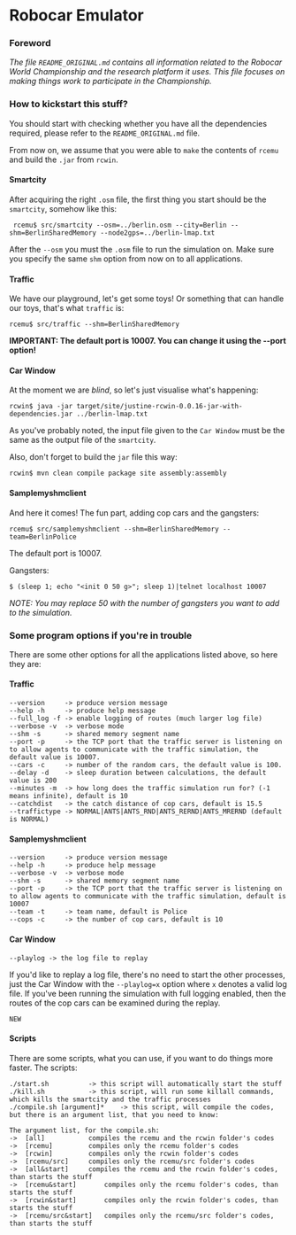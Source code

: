 # Robocar Emulator

### Foreword

*The file `README_ORIGINAL.md` contains all information related to the Robocar World Championship and the research platform it uses. This file focuses on making things work to participate in the Championship.*

### How to kickstart this stuff?

You should start with checking whether you have all the dependencies required, please refer to the `README_ORIGINAL.md` file.

From now on, we assume that you were able to `make` the contents of `rcemu` and build the `.jar` from `rcwin`.

#### Smartcity
After acquiring the right `.osm` file, the first thing you start should be the `smartcity`, somehow like this:

```
 rcemu$ src/smartcity --osm=../berlin.osm --city=Berlin --shm=BerlinSharedMemory --node2gps=../berlin-lmap.txt
```

After the `--osm` you must the `.osm` file to run the simulation on. Make sure you specify the same `shm` option from now on to all applications.

#### Traffic
We have our playground, let's get some toys! Or something that can handle our toys, that's what `traffic` is:

```
rcemu$ src/traffic --shm=BerlinSharedMemory
```

**IMPORTANT: The default port is 10007. You can change it using the --port option!**

#### Car Window
At the moment we are *blind*, so let's just visualise what's happening:

```
rcwin$ java -jar target/site/justine-rcwin-0.0.16-jar-with-dependencies.jar ../berlin-lmap.txt
```

As you've probably noted, the input file given to the `Car Window` must be the same as the output file of the `smartcity`.

Also, don't forget to build the `jar` file this way:

```
rcwin$ mvn clean compile package site assembly:assembly
```

#### Samplemyshmclient
And here it comes! The fun part, adding cop cars and the gangsters:

```
rcemu$ src/samplemyshmclient --shm=BerlinSharedMemory --team=BerlinPolice
```

The default port is 10007.

Gangsters:

```
$ (sleep 1; echo "<init 0 50 g>"; sleep 1)|telnet localhost 10007
```

*NOTE: You may replace 50 with the number of gangsters you want to add to the simulation.*

### Some program options if you're in trouble
There are some other options for all the applications listed above, so here they are:

#### Traffic
```
--version     -> produce version message
--help -h     -> produce help message
--full_log -f -> enable logging of routes (much larger log file)
--verbose -v  -> verbose mode
--shm -s      -> shared memory segment name
--port -p     -> the TCP port that the traffic server is listening on to allow agents to communicate with the traffic simulation, the default value is 10007.
--cars -c     -> number of the random cars, the default value is 100.
--delay -d    -> sleep duration between calculations, the default value is 200
--minutes -m  -> how long does the traffic simulation run for? (-1 means infinite), default is 10
--catchdist   -> the catch distance of cop cars, default is 15.5
--traffictype -> NORMAL|ANTS|ANTS_RND|ANTS_RERND|ANTS_MRERND (default is NORMAL)
```
#### Samplemyshmclient
```
--version     -> produce version message
--help -h     -> produce help message
--verbose -v  -> verbose mode
--shm -s      -> shared memory segment name
--port -p     -> the TCP port that the traffic server is listening on to allow agents to communicate with the traffic simulation, default is 10007
--team -t     -> team name, default is Police
--cops -c     -> the number of cop cars, default is 10
```

#### Car Window
```
--playlog -> the log file to replay
```

If you'd like to replay a log file, there's no need to start the other processes, just the Car Window with the `--playlog=x` option where `x` denotes a valid log file. If you've been running the simulation with full logging enabled, then the routes of the cop cars can be examined during the replay.


`NEW` 
#### Scripts
There are some scripts, what you can use, if you want to do things more faster.
The scripts:
```
./start.sh			-> this script will automatically start the stuff
./kill.sh			-> this script, will run some killall commands, which kills the smartcity and the traffic processes
./compile.sh [argument]*	-> this script, will compile the codes, but there is an argument list, that you need to know:
 
The argument list, for the compile.sh:
->	[all]			compiles the rcemu and the rcwin folder's codes
->	[rcemu]			compiles only the rcemu folder's codes	
->	[rcwin]			compiles only the rcwin folder's codes
->	[rcemu/src]		compiles only the rcemu/src folder's codes
->	[all&start]		compiles the rcemu and the rcwin folder's codes, than starts the stuff
->	[rcemu&start]		compiles only the rcemu folder's codes, than starts the stuff
->	[rcwin&start]		compiles only the rcwin folder's codes, than starts the stuff
->	[rcemu/src&start]	compiles only the rcemu/src folder's codes, than starts the stuff
```


